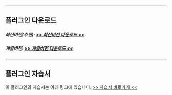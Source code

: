 
***

## 플러그인 다운로드 
##### 최신버전(추천): [>> 최신버전 다운로드 <<](https://github.com/FreedyPlugins/FreedyMinigameMaker/releases/latest/download/FreedyMinigameMaker.jar)
##### 개발버전: [>> 개발버전 다운로드 <<](https://github.com/FreedyPlugins/FreedyMinigameMaker/raw/master/FreedyMinigameMaker.jar)

***

## 플러그인 자습서
이 플러그인의 자습서는 아래 링크에 있습니다.
[>> 자습서 바로가기 <<](https://github.com/FreedyPlugins/FreedyMinigameMaker/wiki)
